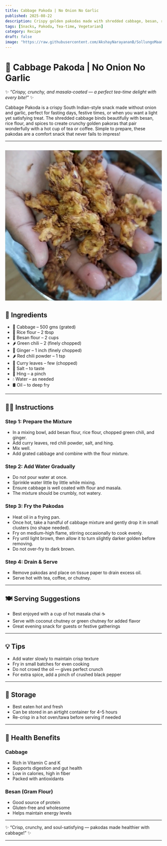 ```yaml
---
title: Cabbage Pakoda | No Onion No Garlic  
published: 2025-08-22  
description: Crispy golden pakodas made with shredded cabbage, besan, rice flour, and spices — a perfect tea-time snack without onion and garlic.  
tags: [Snacks, Pakoda, Tea-time, Vegetarian]  
category: Recipe  
draft: false  
image: "https://raw.githubusercontent.com/AkshayNarayananB/SollungoMaami/master/images/cabbagepakoda.png"  
---
```


# 🥬 Cabbage Pakoda | No Onion No Garlic  

✨ *“Crispy, crunchy, and masala-coated — a perfect tea-time delight with every bite!”* ✨  

Cabbage Pakoda is a crispy South Indian-style snack made without onion and garlic, perfect for fasting days, festive times, or when you want a light yet satisfying treat. The shredded cabbage binds beautifully with besan, rice flour, and spices to create crunchy golden pakoras that pair wonderfully with a hot cup of tea or coffee. Simple to prepare, these pakodas are a comfort snack that never fails to impress!  

---
![cabbagepakoda](https://raw.githubusercontent.com/AkshayNarayananB/SollungoMaami/master/images/cabbagepakoda.png)  
---


## 🛒 Ingredients  

- 🥬 Cabbage – 500 gms (grated)  
- 🌾 Rice flour – 2 tbsp  
- 🌾 Besan flour – 2 cups  
- 🌶️ Green chili – 2 (finely chopped)  
- 🌿 Ginger – 1 inch (finely chopped)  
- 🌶️ Red chili powder – 1 tsp  
- 🍃 Curry leaves – few (chopped)  
- 🧂 Salt – to taste  
- 🌸 Hing – a pinch  
- 💧 Water – as needed  
- 🛢️ Oil – to deep fry  

---

## 👩‍🍳 Instructions  

### Step 1: Prepare the Mixture  
- In a mixing bowl, add besan flour, rice flour, chopped green chili, and ginger.  
- Add curry leaves, red chili powder, salt, and hing.  
- Mix well.  
- Add grated cabbage and combine with the flour mixture.  

### Step 2: Add Water Gradually  
- Do not pour water at once.  
- Sprinkle water little by little while mixing.  
- Ensure cabbage is well coated with flour and masala.  
- The mixture should be crumbly, not watery.  

### Step 3: Fry the Pakodas  
- Heat oil in a frying pan.  
- Once hot, take a handful of cabbage mixture and gently drop it in small clusters (no shape needed).  
- Fry on medium-high flame, stirring occasionally to cook evenly.  
- Fry until light brown, then allow it to turn slightly darker golden before removing.  
- Do not over-fry to dark brown.  

### Step 4: Drain & Serve  
- Remove pakodas and place on tissue paper to drain excess oil.  
- Serve hot with tea, coffee, or chutney.  

---

## 🍽️ Serving Suggestions  

- Best enjoyed with a cup of hot masala chai ☕  
- Serve with coconut chutney or green chutney for added flavor  
- Great evening snack for guests or festive gatherings  

---

## 💡 Tips  

- Add water slowly to maintain crisp texture  
- Fry in small batches for even cooking  
- Do not crowd the oil — gives perfect crunch  
- For extra spice, add a pinch of crushed black pepper  

---

## 🧊 Storage  

- Best eaten hot and fresh  
- Can be stored in an airtight container for 4–5 hours  
- Re-crisp in a hot oven/tawa before serving if needed  

---
## 🌿 Health Benefits  

### Cabbage  
- Rich in Vitamin C and K  
- Supports digestion and gut health  
- Low in calories, high in fiber  
- Packed with antioxidants  

### Besan (Gram Flour)  
- Good source of protein  
- Gluten-free and wholesome  
- Helps maintain energy levels  

---

✨ “Crisp, crunchy, and soul-satisfying — pakodas made healthier with cabbage!” ✨

---

